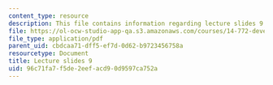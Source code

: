 ```yaml
---
content_type: resource
description: This file contains information regarding lecture slides 9.
file: https://ol-ocw-studio-app-qa.s3.amazonaws.com/courses/14-772-development-economics-macroeconomics-spring-2013/96c71fa7f5de2eefacd90d9597ca752a_MIT14_772S13_lecture9.pdf
file_type: application/pdf
parent_uid: cbdcaa71-dff5-ef7d-0d62-b9723456758a
resourcetype: Document
title: Lecture slides 9
uid: 96c71fa7-f5de-2eef-acd9-0d9597ca752a
---
```

